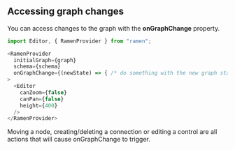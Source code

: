 ## Accessing graph changes

You can access changes to the graph with the **onGraphChange** property.

```js
import Editor, { RamenProvider } from "ramen";

<RamenProvider
  initialGraph={graph}
  schema={schema}
  onGraphChange={(newState) => { /* do something with the new graph state */ }}
>
  <Editor
    canZoom={false}
    canPan={false}
    height={400}
  />
</RamenProvider>
```

Moving a node, creating/deleting a connection or editing a control are all actions that will cause
onGraphChange to trigger.

